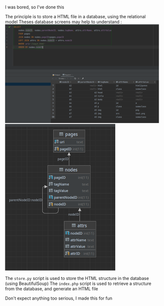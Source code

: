 I was bored, so I've done this

The principle is to store a HTML file in a database, using the relational model
Theses database screens may help to understand :
!["View of the data"](db.png)
!["Table relations"](db_model.png)

The `store.py` script is used to store the HTML structure in the database (using BeautifulSoup)
The `index.php` script is used to retrieve a structure from the database, and generate an HTML file


Don't expect anything too serious, I made this for fun
